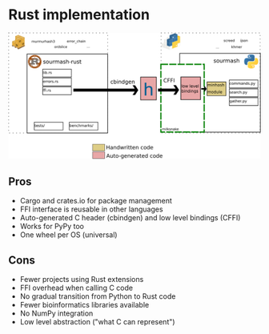# Rust implementation

[![](poster/figures/arch_rust.png)](poster/figures/arch_rust.svg)

## Pros

- Cargo and crates.io for package management
- FFI interface is reusable in other languages
- Auto-generated C header (cbindgen) and low level bindings (CFFI)
- Works for PyPy too
- One wheel per OS (universal)

## Cons

- Fewer projects using Rust extensions
- FFI overhead when calling C code
- No gradual transition from Python to Rust code
- Fewer bioinformatics libraries available
- No NumPy integration
- Low level abstraction ("what C can represent")
